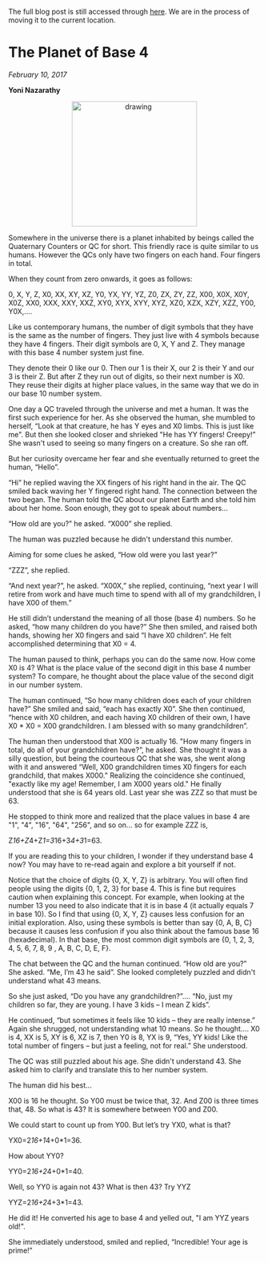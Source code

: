 The full blog post is still accessed through [here](https://www.1onepsilon.com/single-post/2017/02/10/The-Planet-of-Base-4). We are in the process of moving it to the current location.

# The Planet of Base 4
*February 10, 2017*

**Yoni Nazarathy**

<center>
 <img class = "blog-inline-image" src="https://es-app.com/assets/QQQQ.jpg" alt="drawing" width="250px"/>
</center> 


Somewhere in the universe there is a planet inhabited by beings called the Quaternary Counters or QC for short.  This friendly race is quite similar to us humans. However the QCs only have two fingers on each hand. Four fingers in total.

 

When they count from zero onwards, it goes as follows:

 

0, X, Y, Z, X0, XX, XY, XZ, Y0, YX, YY, YZ, Z0, ZX, ZY, ZZ, X00, X0X, X0Y, X0Z, XX0, XXX, XXY, XXZ, XY0, XYX, XYY, XYZ, XZ0, XZX, XZY, XZZ, Y00, Y0X,....

 

Like us contemporary humans, the number of digit symbols that they have is the same as the number of fingers. They just live with 4 symbols because they have 4 fingers. Their digit symbols are 0, X, Y and Z. They manage with this base 4 number system just fine.

 

They denote their 0 like our 0. Then our 1 is their X, our 2 is their Y and our 3 is their Z. But after Z they run out of digits, so their next number is X0. They reuse their digits at higher place values, in the same way that we do in our base 10 number system. 


One day a QC traveled through the universe and met a human. It was the first such experience for her. As she observed the human, she mumbled to herself, “Look at that creature, he has Y eyes and X0 limbs. This is just like me". But then she looked closer and shrieked "He has YY fingers! Creepy!” She wasn't used to seeing so many fingers on a creature. So she ran off.

 

But her curiosity overcame her fear and she eventually returned to greet the human, “Hello”.

 


“Hi” he replied waving the XX fingers of his right hand in the air. The QC smiled back waving her Y fingered right hand. The connection between the two began. The human told the QC about our planet Earth and she told him about her home. Soon enough, they got to speak about numbers... 

 

“How old are you?” he asked. “X000” she replied.

The human was puzzled because he didn't understand this number.

Aiming for some clues he asked, “How old were you last year?”

“ZZZ”, she replied.

“And next year?”, he asked. “X00X,” she replied, continuing, “next year I will retire from work and have much time to spend with all of my grandchildren, I have X00 of them.”

 

He still didn’t understand the meaning of all those (base 4) numbers. So he asked, “how many children do you have?” She then smiled, and raised both hands, showing her X0 fingers and said “I have X0 children”. He felt accomplished determining that X0 = 4.

 

The human paused to think, perhaps you can do the same now. How come X0 is 4? What is the place value of the second digit in this base 4 number system? To compare, he thought about the place value of the second digit in our number system.

The human continued, “So how many children does each of your children have?” She smiled and said, “each has exactly X0”. She then continued, “hence with X0 children, and each having X0 children of their own, I have X0 * X0 = X00 grandchildren. I am blessed with so many grandchildren”.

 


The human then understood that X00 is actually 16. "How many fingers in total, do all of your grandchildren have?”, he asked. She thought it was a silly question, but being the courteous QC that she was, she went along with it and answered “Well, X00 grandchildren times X0 fingers for each grandchild, that makes X000." Realizing the coincidence she continued, "exactly like my age! Remember, I am X000 years old." He finally understood that she is 64 years old. Last year she was ZZZ so that must be 63.

 

He stopped to think more and realized that the place values in base 4 are "1", "4", "16", "64", "256", and so on... so for example ZZZ is,

 

Z*16+Z*4+Z*1=3*16+3*4+3*1=63.

If you are reading this to your children, I wonder if they understand base 4 now? You may have to re-read again and explore a bit yourself if not.

 

Notice that the choice of digits {0, X, Y, Z} is arbitrary.  You will often find people using the digits {0, 1, 2, 3} for base 4. This is fine but requires caution when explaining this concept. For example, when looking at the number 13 you need to also indicate that it is in base 4 (it actually equals 7 in base 10). So I find that using {0, X, Y, Z} causes less confusion for an initial exploration. Also, using these symbols is better than say {0, A, B, C} because it causes less confusion if you also think about the famous base 16 (hexadecimal). In that base, the most common digit symbols are {0, 1, 2, 3, 4, 5, 6, 7, 8, 9 , A, B, C, D, E, F}.

The chat between the QC and the human continued. “How old are you?” She asked. “Me, I’m 43 he said”. She looked completely puzzled and didn't understand what 43 means.  

 

So she just asked, “Do you have any grandchildren?”…. “No, just my children so far, they are young. I have 3 kids – I mean Z kids”.

 

He continued, “but sometimes it feels like 10 kids – they are really intense.” Again she shrugged, not understanding what 10 means. So he thought…. X0 is 4, XX is 5, XY is 6, XZ is 7, then Y0 is 8, YX is 9, “Yes, YY kids! Like the total number of fingers – but just a feeling, not for real.” She understood.

 

The QC was still puzzled about his age. She didn't understand 43. She asked him to clarify and translate this to her number system.  

The human did his best...

 

X00 is 16 he thought. So Y00 must be twice that, 32. And Z00 is three times that, 48. So what is 43? It is somewhere between Y00 and Z00.

 

We could start to count up from Y00. But let’s try YX0, what is that?

 

YX0=2*16+1*4+0*1=36.

 

How about YY0?

 

YY0=2*16+2*4+0*1=40.

 

Well, so YY0 is again not 43? What is then 43? Try YYZ

 

YYZ=2*16+2*4+3*1=43.

 

He did it! He converted his age to base 4 and yelled out, "I am YYZ years old!".

 

She immediately understood, smiled and replied, “Incredible! Your age is prime!”

 

 

 

 

